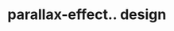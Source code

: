 # parallax-effect.. design                                                                                                                                                    

